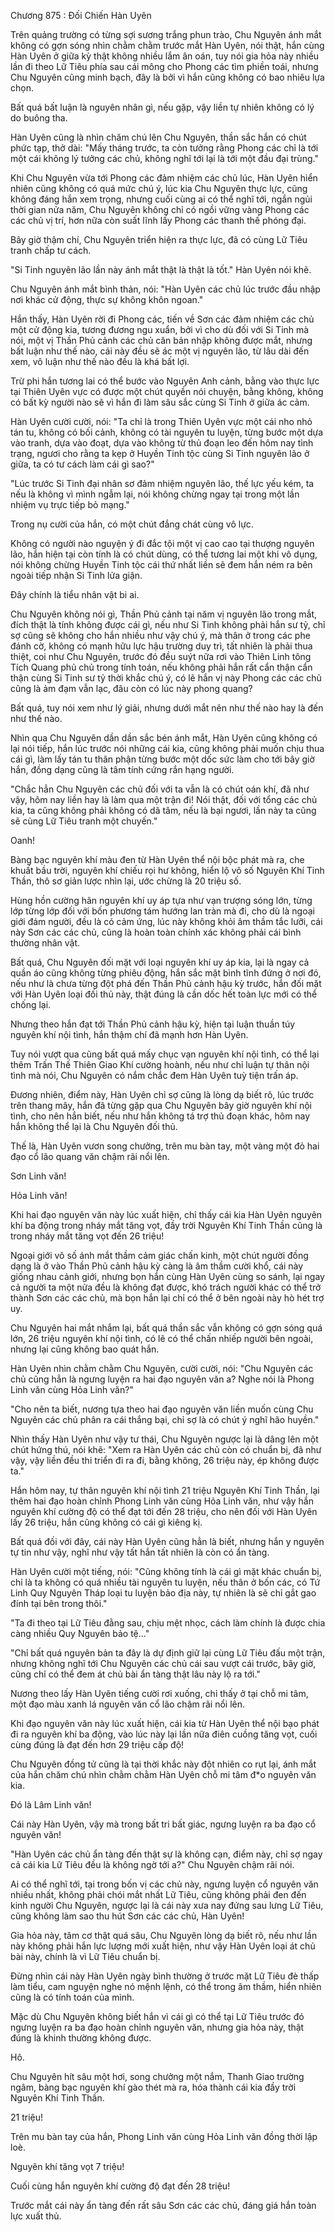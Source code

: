 




Chương 875 : Đối Chiến Hàn Uyên


Trên quảng trường có từng sợi sương trắng phun trào, Chu Nguyên ánh mắt không có gợn sóng nhìn chằm chằm trước mắt Hàn Uyên, nói thật, hắn cùng Hàn Uyên ở giữa kỳ thật không nhiều lắm ân oán, tuy nói gia hỏa này nhiều lần đi theo Lữ Tiêu phía sau cái mông cho Phong các tìm phiền toái, nhưng Chu Nguyên cũng minh bạch, đây là bởi vì hắn cũng không có bao nhiêu lựa chọn.

Bất quá bất luận là nguyên nhân gì, nếu gặp, vậy liền tự nhiên không có lý do buông tha.

Hàn Uyên cũng là nhìn chăm chú lên Chu Nguyên, thần sắc hắn có chút phức tạp, thở dài: "Mấy tháng trước, ta còn tưởng rằng Phong các chỉ là tới một cái không lý tưởng các chủ, không nghĩ tới lại là tới một đầu đại trùng."

Khi Chu Nguyên vừa tới Phong các đảm nhiệm các chủ lúc, Hàn Uyên hiển nhiên cũng không có quá mức chú ý, lúc kia Chu Nguyên thực lực, cũng không đáng hắn xem trọng, nhưng cuối cùng ai có thể nghĩ tới, ngắn ngủi thời gian nửa năm, Chu Nguyên không chỉ có ngồi vững vàng Phong các các chủ vị trí, hơn nữa còn suất lĩnh lấy Phong các thanh thế phóng đại.

Bây giờ thậm chí, Chu Nguyên triển hiện ra thực lực, đã có cùng Lữ Tiêu tranh chấp tư cách.

"Si Tinh nguyên lão lần này ánh mắt thật là thật là tốt." Hàn Uyên nói khẽ.

Chu Nguyên ánh mắt bình thản, nói: "Hàn Uyên các chủ lúc trước đầu nhập nơi khác cử động, thực sự không khôn ngoan."

Hắn thấy, Hàn Uyên rời đi Phong các, tiến về Sơn các đảm nhiệm các chủ một cử động kia, tương đương ngu xuẩn, bởi vì cho dù đối với Si Tinh mà nói, một vị Thần Phủ cảnh các chủ căn bản nhập không được mắt, nhưng bất luận như thế nào, cái này đều sẽ ác một vị nguyên lão, từ lâu dài đến xem, vô luận như thế nào đều là khá bất lợi.

Trừ phi hắn tương lai có thể bước vào Nguyên Anh cảnh, bằng vào thực lực tại Thiên Uyên vực có được một chút quyền nói chuyện, bằng không, không có bất kỳ người nào sẽ vì hắn đi làm sâu sắc cùng Si Tinh ở giữa ác cảm.

Hàn Uyên cười cười, nói: "Ta chỉ là trong Thiên Uyên vực một cái nho nhỏ tán tu, không có bối cảnh, không có tài nguyên tu luyện, từng bước một dựa vào tranh, dựa vào đoạt, dựa vào không từ thủ đoạn leo đến hôm nay tình trạng, ngươi cho rằng ta kẹp ở Huyền Tinh tộc cùng Si Tinh nguyên lão ở giữa, ta có tư cách làm cái gì sao?"

"Lúc trước Si Tinh đại nhân sơ đảm nhiệm nguyên lão, thế lực yếu kém, ta nếu là không vì mình ngẫm lại, nói không chừng ngay tại trong một lần nhiệm vụ trực tiếp bỏ mạng."

Trong nụ cười của hắn, có một chút đắng chát cùng vô lực.

Không có người nào nguyện ý đi đắc tội một vị cao cao tại thượng nguyên lão, hắn hiện tại còn tính là có chút dùng, có thể tương lai một khi vô dụng, nói không chừng Huyền Tinh tộc cái thứ nhất liền sẽ đem hắn ném ra bên ngoài tiếp nhận Si Tinh lửa giận.

Đây chính là tiểu nhân vật bi ai.

Chu Nguyên không nói gì, Thần Phủ cảnh tại năm vị nguyên lão trong mắt, đích thật là tính không được cái gì, nếu như Si Tinh không phải hắn sư tỷ, chỉ sợ cũng sẽ không cho hắn nhiều như vậy chú ý, mà thân ở trong các phe đánh cờ, không có mạnh hữu lực hậu trường duy trì, tất nhiên là phải thua thiệt, coi như Chu Nguyên, trước đó đều suýt nữa rơi vào Thiên Linh tông Tích Quang phủ chủ trong tính toán, nếu không phải hắn rất cẩn thận cẩn thận cùng Si Tinh sư tỷ thời khắc chú ý, có lẽ hắn vị này Phong các các chủ cũng là ảm đạm vẫn lạc, đâu còn có lúc này phong quang?

Bất quá, tuy nói xem như lý giải, nhưng dưới mắt nên như thế nào hay là đến như thế nào.

Nhìn qua Chu Nguyên dần dần sắc bén ánh mắt, Hàn Uyên cũng không có lại nói tiếp, hắn lúc trước nói những cái kia, cũng không phải muốn chịu thua cái gì, làm lấy tán tu thân phận từng bước một dốc sức làm cho tới bây giờ hắn, đồng dạng cũng là tâm tính cứng rắn hạng người.

"Chắc hẳn Chu Nguyên các chủ đối với ta vẫn là có chút oán khí, đã như vậy, hôm nay liền hay là làm qua một trận đi! Nói thật, đối với tổng các chủ kia, ta cũng không phải không có dã tâm, nếu là bại ngươi, lần này ta cũng sẽ cùng Lữ Tiêu tranh một chuyến."

Oanh!

Bàng bạc nguyên khí màu đen từ Hàn Uyên thể nội bộc phát mà ra, che khuất bầu trời, nguyên khí chiếu rọi hư không, hiển lộ vô số Nguyên Khí Tinh Thần, thô sơ giản lược nhìn lại, ước chừng là 20 triệu số.

Hùng hồn cường hãn nguyên khí uy áp tựa như vạn trượng sóng lớn, từng lớp từng lớp đối với bốn phương tám hướng lan tràn mà đi, cho dù là ngoại giới đám người, đều là có cảm ứng, lúc này không khỏi âm thầm tắc lưỡi, cái này Sơn các các chủ, cũng là hoàn toàn chính xác không phải cái bình thường nhân vật.

Bất quá, Chu Nguyên đối mặt với loại nguyên khí uy áp kia, lại là ngay cả quần áo cũng không từng phiêu động, hắn sắc mặt bình tĩnh đứng ở nơi đó, nếu như là chưa từng đột phá đến Thần Phủ cảnh hậu kỳ trước, hắn đối mặt với Hàn Uyên loại đối thủ này, thật đúng là cần dốc hết toàn lực mới có thể chống lại.

Nhưng theo hắn đạt tới Thần Phủ cảnh hậu kỳ, hiện tại luận thuần túy nguyên khí nội tình, hắn thậm chí đã mạnh hơn Hàn Uyên.

Tuy nói vượt qua cũng bất quá mấy chục vạn nguyên khí nội tình, có thể lại thêm Trấn Thế Thiên Giao Khí cường hoành, nếu như chỉ luận tự thân nội tình mà nói, Chu Nguyên có nắm chắc đem Hàn Uyên tuỳ tiện trấn áp.

Đương nhiên, điểm này, Hàn Uyên chỉ sợ cũng là lòng dạ biết rõ, lúc trước trên thang mây, hắn đã từng gặp qua Chu Nguyên bây giờ nguyên khí nội tình, cho nên hắn biết, nếu như hắn không tá trợ thủ đoạn khác, hôm nay hắn không thể lại là Chu Nguyên đối thủ.

Thế là, Hàn Uyên vươn song chưởng, trên mu bàn tay, một vàng một đỏ hai đạo cổ lão quang văn chậm rãi nổi lên.

Sơn Linh văn!

Hỏa Linh văn!

Khi hai đạo nguyên văn này lúc xuất hiện, chỉ thấy cái kia Hàn Uyên nguyên khí ba động trong nháy mắt tăng vọt, đầy trời Nguyên Khí Tinh Thần cũng là trong nháy mắt tăng vọt đến 26 triệu!

Ngoại giới vô số ánh mắt thầm cảm giác chấn kinh, một chút người đồng dạng là ở vào Thần Phủ cảnh hậu kỳ càng là âm thầm cười khổ, cái này giống nhau cảnh giới, nhưng bọn hắn cùng Hàn Uyên cùng so sánh, lại ngay cả người ta một nửa đều là không đạt được, khó trách người khác có thể trở thành Sơn các các chủ, mà bọn hắn lại chỉ có thể ở bên ngoài này hò hét trợ uy.

Chu Nguyên hai mắt nhắm lại, bất quá thần sắc vẫn không có gợn sóng quá lớn, 26 triệu nguyên khí nội tình, có lẽ có thể chấn nhiếp người bên ngoài, nhưng lại cũng không bao quát hắn.

Hàn Uyên nhìn chằm chằm Chu Nguyên, cười cười, nói: "Chu Nguyên các chủ cũng hẳn là ngưng luyện ra hai đạo nguyên văn a? Nghe nói là Phong Linh văn cùng Hỏa Linh văn?"

"Cho nên ta biết, nương tựa theo hai đạo nguyên văn liền muốn cùng Chu Nguyên các chủ phân ra cái thắng bại, chỉ sợ là có chút ý nghĩ hão huyền."

Nhìn thấy Hàn Uyên như vậy tư thái, Chu Nguyên ngược lại là dâng lên một chút hứng thú, nói khẽ: "Xem ra Hàn Uyên các chủ còn có chuẩn bị, đã như vậy, vậy liền đều thi triển đi ra đi, bằng không, 26 triệu này, ép không được ta."

Hắn hôm nay, tự thân nguyên khí nội tình 21 triệu Nguyên Khí Tinh Thần, lại thêm hai đạo hoàn chỉnh Phong Linh văn cùng Hỏa Linh văn, như vậy hắn nguyên khí cường độ có thể đạt tới đến 28 triệu, cho nên đối với Hàn Uyên lấy 26 triệu, hắn cũng không có cái gì kiêng kị.

Bất quá đối với đây, cái này Hàn Uyên cũng hẳn là biết, nhưng hắn y nguyên tự tin như vậy, nghĩ như vậy tất hắn tất nhiên là còn có ẩn tàng.

Hàn Uyên cười một tiếng, nói: "Cũng không tính là cái gì mặt khác chuẩn bị, chỉ là ta không có quá nhiều tài nguyên tu luyện, nếu thân ở bốn các, có Tứ Linh Quy Nguyên Tháp loại tu luyện bảo địa này, tự nhiên là sẽ chỉ gắt gao đính tại bên trong thôi."

"Ta đi theo tại Lữ Tiêu đằng sau, chịu mệt nhọc, cách làm chính là được chia càng nhiều Quy Nguyên bảo tệ..."

"Chỉ bất quá nguyên bản ta đây là dự định giữ lại cùng Lữ Tiêu đấu một trận, nhưng không nghĩ tới Chu Nguyên các chủ cái sau vượt cái trước, bây giờ, cũng chỉ có thể đem át chủ bài ẩn tàng thật lâu này lộ ra tới."

Nương theo lấy Hàn Uyên tiếng cười rơi xuống, chỉ thấy ở tại chỗ mi tâm, một đạo màu xanh lá nguyên văn cổ lão chậm rãi nổi lên.

Khi đạo nguyên văn này lúc xuất hiện, cái kia từ Hàn Uyên thể nội bạo phát đi ra nguyên khí ba động, vào lúc này lại lần nữa điên cuồng tăng vọt, cuối cùng đúng là đạt đến hơn 29 triệu cấp độ!

Chu Nguyên đồng tử cũng là tại thời khắc này đột nhiên co rụt lại, ánh mắt của hắn chăm chú nhìn chằm chằm Hàn Uyên chỗ mi tâm đ*o nguyên văn kia.

Đó là Lâm Linh văn!

Cái này Hàn Uyên, vậy mà trong bất tri bất giác, ngưng luyện ra ba đạo cổ nguyên văn!

"Hàn Uyên các chủ ẩn tàng đến thật sự là không cạn, điểm này, chỉ sợ ngay cả cái kia Lữ Tiêu đều là không ngờ tới a?" Chu Nguyên chậm rãi nói.

Ai có thể nghĩ tới, tại trong bốn vị các chủ này, ngưng luyện cổ nguyên văn nhiều nhất, không phải chói mắt nhất Lữ Tiêu, cũng không phải đen đến kinh người Chu Nguyên, ngược lại là cái này xưa nay đứng sau lưng Lữ Tiêu, cũng không làm sao thu hút Sơn các các chủ, Hàn Uyên!

Gia hỏa này, tâm cơ thật quá sâu, Chu Nguyên lòng dạ biết rõ, nếu như lần này không phải hắn lực lượng mới xuất hiện, như vậy Hàn Uyên loại át chủ bài này, chính là vì Lữ Tiêu chuẩn bị.

Đừng nhìn cái này Hàn Uyên ngày bình thường ở trước mặt Lữ Tiêu đè thấp làm tiểu, cam nguyện nghe nó mệnh lệnh, có thể trong âm thầm, hiển nhiên cũng là có tính toán của mình.

Mặc dù Chu Nguyên không biết hắn vì cái gì có thể tại Lữ Tiêu trước đó ngưng luyện ra ba đạo hoàn chỉnh nguyên văn, nhưng gia hỏa này, thật đúng là khinh thường không được.

Hô.

Chu Nguyên hít sâu một hơi, song chưởng một nắm, Thanh Giao trường ngâm, bàng bạc nguyên khí gào thét mà ra, hóa thành cái kia đầy trời Nguyên Khí Tinh Thần.

21 triệu!

Trên mu bàn tay của hắn, Phong Linh văn cùng Hỏa Linh văn đồng thời lập loè.

Nguyên khí tăng vọt 7 triệu!

Cuối cùng hắn nguyên khí cường độ đạt đến 28 triệu!

Trước mắt cái này ẩn tàng đến rất sâu Sơn các các chủ, đáng giá hắn toàn lực xuất thủ.





